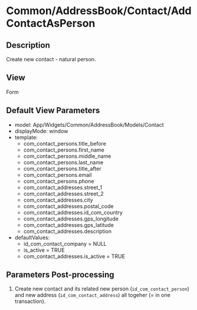 # Common/AddressBook/Contact/AddContactAsPerson

## Description

Create new contact - natural person.

## View

Form

## Default View Parameters

* model: App/Widgets/Common/AddressBook/Models/Contact
* displayMode: window
* template:
  * com_contact_persons.title_before
  * com_contact_persons.first_name
  * com_contact_persons.middle_name
  * com_contact_persons.last_name
  * com_contact_persons.title_after
  * com_contact_persons.email
  * com_contact_persons.phone
  * com_contact_addresses.street_1
  * com_contact_addresses.street_2
  * com_contact_addresses.city
  * com_contact_addresses.postal_code
  * com_contact_addresses.id_com_country
  * com_contact_addresses.gps_longitude
  * com_contact_addresses.gps_latitude
  * com_contact_addresses.description  
* defaultValues:
  * id_com_contact_company = NULL
  * is_active = TRUE
  * com_contact_addresses.is_active = TRUE

## Parameters Post-processing

  1. Create new contact and its related new person (`id_com_contact_person`) and new address (`id_com_contact_address`) all togeher (= in one transaction).